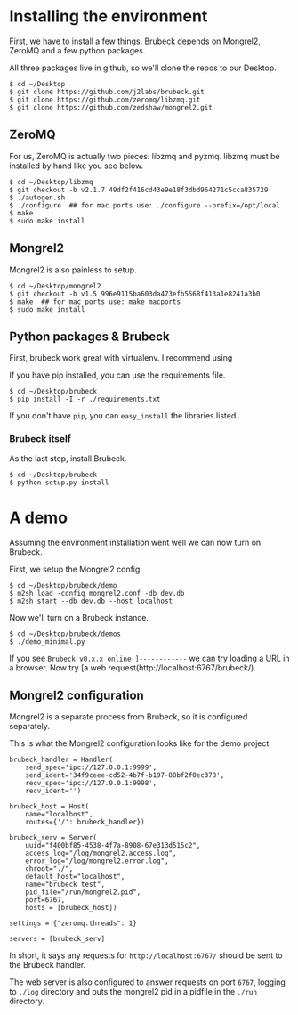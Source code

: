 # Installing the environment

First, we have to install a few things. Brubeck depends on Mongrel2, ZeroMQ and a few python packages.

All three packages live in github, so we'll clone the repos to our Desktop.

    $ cd ~/Desktop
    $ git clone https://github.com/j2labs/brubeck.git
    $ git clone https://github.com/zeromq/libzmq.git
    $ git clone https://github.com/zedshaw/mongrel2.git


## ZeroMQ

For us, ZeroMQ is actually two pieces: libzmq and pyzmq. libzmq must be installed by hand like you see below.

    $ cd ~/Desktop/libzmq
    $ git checkout -b v2.1.7 49df2f416cd43e9e18f3dbd964271c5cca835729
    $ ./autogen.sh
    $ ./configure  ## for mac ports use: ./configure --prefix=/opt/local
    $ make 
    $ sudo make install


## Mongrel2

Mongrel2 is also painless to setup.

    $ cd ~/Desktop/mongrel2
    $ git checkout -b v1.5 996e9115ba603da473efb5568f413a1e8241a3b0
    $ make  ## for mac ports use: make macports
    $ sudo make install


## Python packages & Brubeck

First, brubeck work great with virtualenv. I recommend using

If you have pip installed, you can use the requirements file. 

    $ cd ~/Desktop/brubeck
    $ pip install -I -r ./requirements.txt

If you don't have `pip`, you can `easy_install` the libraries listed.


### Brubeck itself

As the last step, install Brubeck.

    $ cd ~/Desktop/brubeck
    $ python setup.py install


# A demo

Assuming the environment installation went well we can now turn on Brubeck.

First, we setup the Mongrel2 config.

    $ cd ~/Desktop/brubeck/demo
    $ m2sh load -config mongrel2.conf -db dev.db
    $ m2sh start --db dev.db --host localhost

Now we'll turn on a Brubeck instance.

    $ cd ~/Desktop/brubeck/demos
    $ ./demo_minimal.py

If you see `Brubeck v0.x.x online ]------------` we can try loading a URL in a browser. 
Now try [a web request(http://localhost:6767/brubeck/).


## Mongrel2 configuration

Mongrel2 is a separate process from Brubeck, so it is configured separately.

This is what the Mongrel2 configuration looks like for the demo project.

    brubeck_handler = Handler(
        send_spec='ipc://127.0.0.1:9999',
        send_ident='34f9ceee-cd52-4b7f-b197-88bf2f0ec378',
        recv_spec='ipc://127.0.0.1:9998', 
        recv_ident='')

    brubeck_host = Host(
        name="localhost", 
        routes={'/': brubeck_handler})
    
    brubeck_serv = Server(
        uuid="f400bf85-4538-4f7a-8908-67e313d515c2",
        access_log="/log/mongrel2.access.log",
        error_log="/log/mongrel2.error.log",
        chroot="./",
        default_host="localhost",
        name="brubeck test",
        pid_file="/run/mongrel2.pid",
        port=6767,
        hosts = [brubeck_host])
    
    settings = {"zeromq.threads": 1}
    
    servers = [brubeck_serv]
    
In short, it says any requests for `http://localhost:6767/` should be sent to the Brubeck handler. 

The web server is also configured to answer requests on port `6767`, logging to `./log` directory and puts the mongrel2 pid in a pidfile in the `./run` directory.
